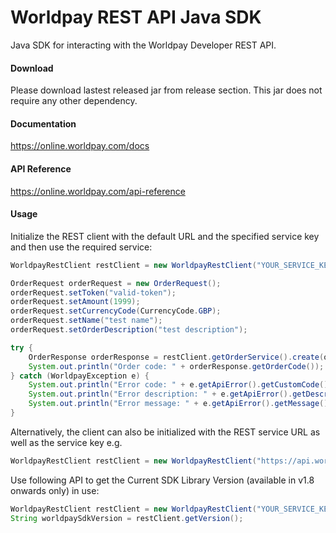 Worldpay REST API Java SDK
=====================
Java SDK for interacting with the Worldpay Developer REST API.

#### Download

Please download lastest released jar from release section. This jar does not require any other dependency.

#### Documentation
https://online.worldpay.com/docs

#### API Reference
https://online.worldpay.com/api-reference



#### Usage

Initialize the REST client with the default URL and the specified service key and then use the required service:
```Java
WorldpayRestClient restClient = new WorldpayRestClient("YOUR_SERVICE_KEY");

OrderRequest orderRequest = new OrderRequest();
orderRequest.setToken("valid-token");
orderRequest.setAmount(1999);
orderRequest.setCurrencyCode(CurrencyCode.GBP);
orderRequest.setName("test name");
orderRequest.setOrderDescription("test description");

try {
    OrderResponse orderResponse = restClient.getOrderService().create(orderRequest);
    System.out.println("Order code: " + orderResponse.getOrderCode());
} catch (WorldpayException e) {
    System.out.println("Error code: " + e.getApiError().getCustomCode());
    System.out.println("Error description: " + e.getApiError().getDescription());
    System.out.println("Error message: " + e.getApiError().getMessage());
}
```

Alternatively, the client can also be initialized with the REST service URL as well as the service key e.g.
```java
WorldpayRestClient restClient = new WorldpayRestClient("https://api.worldpay.com/v1", "YOUR_SERVICE_KEY");
```

Use following API to get the Current SDK Library Version (available in v1.8 onwards only) in use:
```Java
WorldpayRestClient restClient = new WorldpayRestClient("YOUR_SERVICE_KEY");
String worldpaySdkVersion = restClient.getVersion();
```